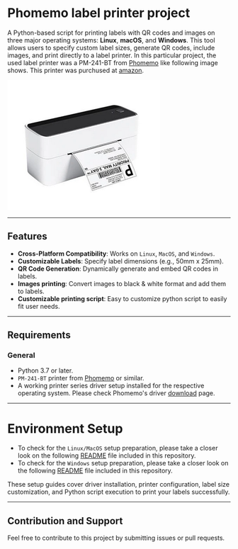 # Phomemo label printer project

A Python-based script for printing labels with QR codes and images on three major operating systems: **Linux**, **macOS**, and **Windows**. This tool allows users to specify custom label sizes, generate QR codes, include images, and print directly to a label printer. In this particular project, the used label printer was a PM-241-BT from [Phomemo](https://phomemo.com) like following image shows. This printer was purchused at [amazon](https://www.amazon.es/dp/B0BSBTWQ17/ref=sr_1_1_sspa?crid=16WX4MIKH32L3&dib=eyJ2IjoiMSJ9.M09FS4lmpkLF2MN9NbHTgkgqQoCzPodHLyieukvrzHcR-ybIID_CjKIP8OGh5nyF7n1dvflcRViH7w0famM_w-eefLjYxCHDEZcYvkmSqDsgzswr2Ny5Y4HP0RkyBHo_1soLQdr4DWgSsWNSynBB6A._9Rxx4f8yPZiau79RMGMFmzYN9PCwMMkP1ATTlkFMVU&dib_tag=se&keywords=pm-241-bt&nsdOptOutParam=true&qid=1732195655&sprefix=pm-241-bt%2Caps%2C123&sr=8-1-spons&sp_csd=d2lkZ2V0TmFtZT1zcF9hdGY&th=1).

![PM-241-BT](.doc/images/PM-241-BT.png)

---

## Features

- **Cross-Platform Compatibility**: Works on `Linux`, `MacOS`, and `Windows`.
- **Customizable Labels**: Specify label dimensions (e.g., 50mm x 25mm).
- **QR Code Generation**: Dynamically generate and embed QR codes in labels.
- **Images printing**: Convert images to black & white format and add them to labels.
- **Customizable printing script**: Easy to customize python script to easily fit user needs.

---

## Requirements

### General
- Python 3.7 or later.
- `PM-241-BT` printer from [Phomemo](https://phomemo.com) or similar.
- A working printer series driver setup installed for the respective operating system. Please check Phomemo's driver [download](https://eu.phomemo.com/pages/drivers) page.

---

# Environment Setup

- To check for the `Linux/MacOS` setup preparation, please take a closer look on the following [README](.doc/readmes/README_LINUX_MAC.md) file included in this repository.
- To check for the `Windows` setup preparation, please take a closer look on the following [README](.doc/readmes/README_WINDOWS.md) file included in this repository.

These setup guides cover driver installation, printer configuration, label size customization, and Python script execution to print your labels successfully.

---

## Contribution and Support

Feel free to contribute to this project by submitting issues or pull requests.
